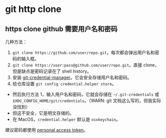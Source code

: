 # git http clone

## https clone github 需要用户名和密码

几种方法：

1. `git clone https://github.com/user/repo.git`，每次都会弹出用户名和密码的输入框。
2. `git clone https://user:pass@github.com/user/repo.git`。直接 clone，但是缺点是密码记录在了 shell history。
3. 安装 [git-credential-manager](https://github.com/git-ecosystem/git-credential-manager)。它会安全存储用户名和密码。
4. 给仓库设置 `git config credential.helper store`。
  - 然后执行方法 1，输入用户名和密码，它就会存储在 `~/.git-credentials` 或 `$XDG_CONFIG_HOME/git/credentials`。（WARN: git 文档这么写的，但我实际没找到）
  - 但这不安全，它是明文存储的。
  - 在 MacOS，`credential.helper` 默认是 `osxkeychain`。

建议密码都使用 [personal access token](https://docs.github.com/en/authentication/keeping-your-account-and-data-secure/creating-a-personal-access-token)。
